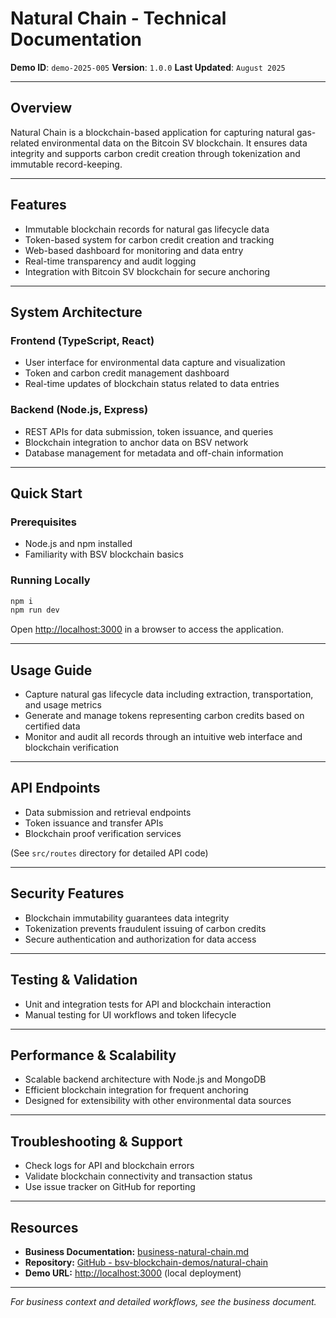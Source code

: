 # Natural Chain - Technical Documentation

**Demo ID**: `demo-2025-005`
**Version**: `1.0.0`
**Last Updated**: `August 2025`

---

## Overview

Natural Chain is a blockchain-based application for capturing natural gas-related environmental data on the Bitcoin SV blockchain. It ensures data integrity and supports carbon credit creation through tokenization and immutable record-keeping.

---

## Features

- Immutable blockchain records for natural gas lifecycle data
- Token-based system for carbon credit creation and tracking
- Web-based dashboard for monitoring and data entry
- Real-time transparency and audit logging
- Integration with Bitcoin SV blockchain for secure anchoring

---

## System Architecture

### Frontend (TypeScript, React)

- User interface for environmental data capture and visualization
- Token and carbon credit management dashboard
- Real-time updates of blockchain status related to data entries

### Backend (Node.js, Express)

- REST APIs for data submission, token issuance, and queries
- Blockchain integration to anchor data on BSV network
- Database management for metadata and off-chain information

---

## Quick Start

### Prerequisites

- Node.js and npm installed
- Familiarity with BSV blockchain basics

### Running Locally
```bash
npm i
npm run dev
```
Open [http://localhost:3000](http://localhost:3000) in a browser to access the application.

---

## Usage Guide

- Capture natural gas lifecycle data including extraction, transportation, and usage metrics
- Generate and manage tokens representing carbon credits based on certified data
- Monitor and audit all records through an intuitive web interface and blockchain verification

---

## API Endpoints

- Data submission and retrieval endpoints
- Token issuance and transfer APIs
- Blockchain proof verification services

(See `src/routes` directory for detailed API code)

---

## Security Features

- Blockchain immutability guarantees data integrity
- Tokenization prevents fraudulent issuing of carbon credits
- Secure authentication and authorization for data access

---

## Testing & Validation

- Unit and integration tests for API and blockchain interaction
- Manual testing for UI workflows and token lifecycle

---

## Performance & Scalability

- Scalable backend architecture with Node.js and MongoDB
- Efficient blockchain integration for frequent anchoring
- Designed for extensibility with other environmental data sources

---

## Troubleshooting & Support

- Check logs for API and blockchain errors
- Validate blockchain connectivity and transaction status
- Use issue tracker on GitHub for reporting

---

## Resources


- **Business Documentation:** [business-natural-chain.md](business-natural-chain.md)
- **Repository:** [GitHub - bsv-blockchain-demos/natural-chain](https://github.com/bsv-blockchain-demos/natural-chain)
- **Demo URL:** [http://localhost:3000](http://localhost:3000) (local deployment)

---

*For business context and detailed workflows, see the business document.*

